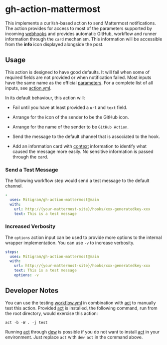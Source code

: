 # gh-action-mattermost

This implements a curl/sh-based action to send Mattermost notifications. The
action provides for access to most of the parameters supported by incoming
[webhooks] and provides automatic GitHub, workflow and runner information
through the `card` mechanism. This information will be accessible from the
**info** icon displayed alongside the post.

  [webhooks]: https://developers.mattermost.com/integrate/incoming-webhooks/

## Usage

This action is designed to have good defaults. It will fail when some of
required fields are not provided or when notification failed. Most inputs have
the same name as the official [parameters]. For a complete list of all inputs,
see [action.yml](./action.yml).

In its default behaviour, this action will:

+ Fail until you have at least provided a `url` and `text` field.
+ Arrange for the icon of the sender to be the GitHub icon.
+ Arrange for the name of the sender to be `GitHub Action`.
+ Send the message to the default channel that is associated to the hook.
+ Add an information card with [context] information to identify what caused the
  message more easily. No sensitive information is passed through the card.

  [parameters]: https://developers.mattermost.com/integrate/incoming-webhooks/#parameters
  [context]: https://docs.github.com/en/actions/learn-github-actions/contexts

### Send a Test Message

The following workflow step would send a test message to the default channel.

```yaml
-
  uses: Mitigram/gh-action-mattermost@main
  with:
    url: http://{your-mattermost-site}/hooks/xxx-generatedkey-xxx
    text: This is a test message
```

### Increased Verbosity

The `options` action input can be used to provide more options to the internal
wrapper implementation. You can use `-v` to increase verbosity.

```yaml
steps:
  uses: Mitigram/gh-action-mattermost@main
  with:
    url: http://{your-mattermost-site}/hooks/xxx-generatedkey-xxx
    text: This is a test message
    options: -v
```

## Developer Notes

You can use the testing [workflow.yml](./workflow.yml) in combination with [act]
to manually test this action. Provided [act] is installed, the following
command, run from the root directory, would exercise this action:

```console
act -b -W . -j test
```

Running [act] through [dew] is possible if you do not want to install [act] in
your environment. Just replace `act` with `dew act` in the command above.

  [act]: https://github.com/nektos/act
  [dew]: https://github.com/efrecon/dew
